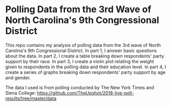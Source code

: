 # Polling Data from the 3rd Wave of North Carolina's 9th Congressional District

This repo contains my analysis of polling data from the 3rd wave of North Carolina's 9th Congressional District. In part 1, I answer basic questions about the data. In part 2, I create a table breaking down respondents' party support by their race. In part 3, I create a violin plot relating the weight given to respondents in the polling data and their education level. In part 4, I create a series of graphs breaking down respondents' party support by age and gender. 

The data I used is from polling conducted by The New York Times and Siena College: https://github.com/TheUpshot/2018-live-poll-results/tree/master/data
